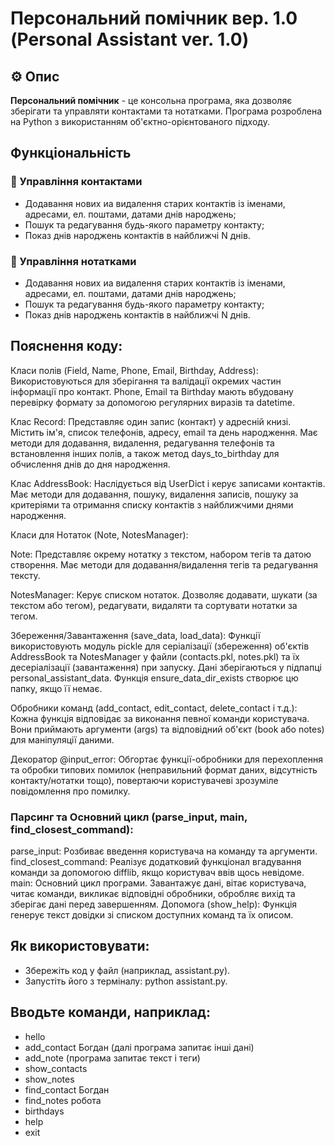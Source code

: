 # Персональний помічник вер. 1.0 (Personal Assistant ver. 1.0)

## ⚙️ Опис
**Персональний помічник** - це консольна програма, яка дозволяє зберігати та управляти контактами та нотатками. Програма розроблена на Python з використанням об'єктно-орієнтованого підходу.

## Функціональність

### 🧧 Управління контактами
- Додавання нових иа видалення старих контактів із іменами, адресами, ел. поштами, датами днів народжень;
- Пошук та редагування будь-якого параметру контакту;
- Показ днів народжень контактів в найближчі N днів.

### 📝 Управління нотатками
- Додавання нових иа видалення старих контактів із іменами, адресами, ел. поштами, датами днів народжень;
- Пошук та редагування будь-якого параметру контакту;
- Показ днів народжень контактів в найближчі N днів.


## Пояснення коду:

Класи полів (Field, Name, Phone, Email, Birthday, Address): Використовуються для зберігання та валідації окремих частин інформації про контакт. Phone, Email та Birthday мають вбудовану перевірку формату за допомогою регулярних виразів та datetime.

Клас Record: Представляє один запис (контакт) у адресній книзі. Містить ім'я, список телефонів, адресу, email та день народження. Має методи для додавання, видалення, редагування телефонів та встановлення інших полів, а також метод days_to_birthday для обчислення днів до дня народження.

Клас AddressBook: Наслідується від UserDict і керує записами контактів. Має методи для додавання, пошуку, видалення записів, пошуку за критеріями та отримання списку контактів з найближчими днями народження.

Класи для Нотаток (Note, NotesManager):

Note: Представляє окрему нотатку з текстом, набором тегів та датою створення. Має методи для додавання/видалення тегів та редагування тексту.

NotesManager: Керує списком нотаток. Дозволяє додавати, шукати (за текстом або тегом), редагувати, видаляти та сортувати нотатки за тегом.

Збереження/Завантаження (save_data, load_data): Функції використовують модуль pickle для серіалізації (збереження) об'єктів AddressBook та NotesManager у файли (contacts.pkl, notes.pkl) та їх десеріалізації (завантаження) при запуску. Дані зберігаються у підпапці personal_assistant_data. Функція ensure_data_dir_exists створює цю папку, якщо її немає.

Обробники команд (add_contact, edit_contact, delete_contact і т.д.): Кожна функція відповідає за виконання певної команди користувача. Вони приймають аргументи (args) та відповідний об'єкт (book або notes) для маніпуляції даними.

Декоратор @input_error: Обгортає функції-обробники для перехоплення та обробки типових помилок (неправильний формат даних, відсутність контакту/нотатки тощо), повертаючи користувачеві зрозуміле повідомлення про помилку.

### Парсинг та Основний цикл (parse_input, main, find_closest_command):

parse_input: Розбиває введення користувача на команду та аргументи.
find_closest_command: Реалізує додатковий функціонал вгадування команди за допомогою difflib, якщо користувач ввів щось невідоме.
main: Основний цикл програми. Завантажує дані, вітає користувача, читає команди, викликає відповідні обробники, обробляє вихід та зберігає дані перед завершенням.
Допомога (show_help): Функція генерує текст довідки зі списком доступних команд та їх описом.


## Як використовувати:

- Збережіть код у файл (наприклад, assistant.py).
- Запустіть його з терміналу: python assistant.py.

## Вводьте команди, наприклад:
- hello
- add_contact Богдан (далі програма запитає інші дані)
- add_note (програма запитає текст і теги)
- show_contacts
- show_notes
- find_contact Богдан
- find_notes робота
- birthdays
- help
- exit
